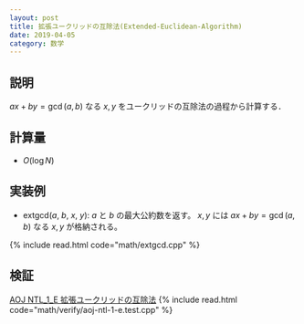 ```yaml
---
layout: post
title: 拡張ユークリッドの互除法(Extended-Euclidean-Algorithm)
date: 2019-04-05
category: 数学
---
```


## 説明
$ax+by=\gcd(a,b)$ なる $x,y$ をユークリッドの互除法の過程から計算する．

## 計算量
* $O(\log N)$

## 実装例

* extgcd($a$, $b$, $x$, $y$): $a$ と $b$ の最大公約数を返す。 $x, y$ には $ax+by=\gcd(a, b)$ なる $x, y$ が格納される。

{% include read.html  code="math/extgcd.cpp" %}

## 検証

[AOJ NTL_1_E 拡張ユークリッドの互除法](http://judge.u-aizu.ac.jp/onlinejudge/description.jsp?id=NTL_1_E&lang=jp)
{% include read.html code="math/verify/aoj-ntl-1-e.test.cpp" %}
